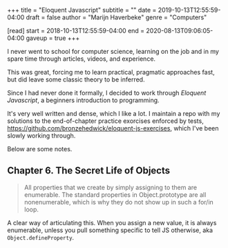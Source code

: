 +++
title = "Eloquent Javascript"
subtitle = ""
date = 2019-10-13T12:55:59-04:00
draft = false
author = "Marijn Haverbeke"
genre = "Computers"

[read]
  start = 2018-10-13T12:55:59-04:00
  end = 2020-08-13T09:06:05-04:00
  gaveup = true
+++

I never went to school for computer science, learning on the job and in my spare time through articles, videos, and experience.

This was great, forcing me to learn practical, pragmatic approaches fast, but did leave some classic theory to be inferred.

Since I had never done it formally, I decided to work through _Eloquent Javascript_, a beginners introduction to programming.

It's very well written and dense, which I like a lot. I maintain a repo with my solutions to the end-of-chapter practice exorcises enforced by tests, https://github.com/bronzehedwick/eloquent-js-exercises, which I've been slowly working through.

Below are some notes.

## Chapter 6. The Secret Life of Objects

> All properties that we create by simply assigning to them are enumerable.
> The standard properties in Object.prototype are all nonenumerable,
> which is why they do not show up in such a for/in loop.

A clear way of articulating this. When you assign a new value, it
is always enumerable, unless you pull something specific to tell JS
otherwise, aka `Object.defineProperty`.

